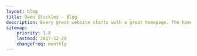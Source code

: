 ```yaml
---
layout: blog
title: Owen Stickley - Blog
description: Every great website starts with a great homepage. The homepage tells your viewers what your site is all about and gives your viewers a place to come back to.
sitemap:
    priority: 1.0
    lastmod: 2017-12-29
    changefreq: monthly
---
```

